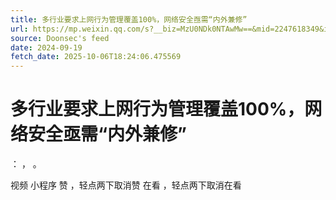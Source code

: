 ```yaml
---
title: 多行业要求上网行为管理覆盖100%，网络安全亟需“内外兼修”
url: https://mp.weixin.qq.com/s?__biz=MzU0NDk0NTAwMw==&mid=2247618349&idx=2&sn=de612c093cc52fcdfa170a43528823fe
source: Doonsec's feed
date: 2024-09-19
fetch_date: 2025-10-06T18:24:06.475569
---
```


# 多行业要求上网行为管理覆盖100%，网络安全亟需“内外兼修”

：
，
。

视频
小程序
赞
，轻点两下取消赞
在看
，轻点两下取消在看